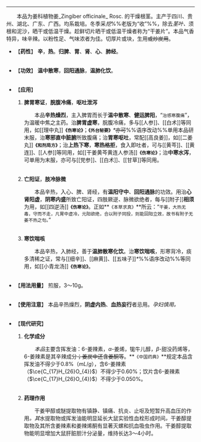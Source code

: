 ---
&emsp;&emsp;本品为姜科植物姜_Zingiber officinale_ Rosc. 的干燥根茎。主产于四川、贵州、湖北、广东、广西。均系栽培。冬季采<dfn>挖</dfn>%%老版为“收”%%，除去<dfn>茎叶、</dfn>须根和泥沙，晒干或低温干燥。趁鲜切片晒干或低温干燥者称为“干姜片”。本品气香特异，味辛辣。以粉性足、气味浓者为佳。切厚片或块，生用~~或炒炭用~~。

- 【**药性**】
	**辛**，**热**。**归脾**、**胃**、**肾**、**心**、**肺经**。<br></br>

- 【**功效**】
	**温中散寒**，**回阳通脉**，**温肺化饮**。<br></br>

- 【**应用**】
	1. **脾胃寒证**，**脘腹冷痛**，**呕吐泄泻**
		
		&emsp;&emsp;本品**辛热燥烈**，主入脾胃而长于**温中散寒**、**健运脾阳**，“`治感寒腹痛`”，为温暖中焦之主药。治**脾胃虚寒**，脘腹冷痛，多与[[人参]]、[[白术]]等同用，如[[理中丸]]**`《伤寒论》`**；**`《外台秘要》`**<dfn>\*</dfn>~~亦可~~%%语序改动%%单用本品研末服，治**寒邪直中脏腑**所致腹痛；治**胃寒呕吐**，常配[[高良姜]]，如[[二姜丸]]**`《和剂局方》`**；治**上热下寒**，**寒热格拒**，食入即吐者，可与[[黄芩]]、[[黄连]]、[[人参]]等同用，如[[干姜黄芩黄连人参汤]]**`《伤寒论》`**；治**中寒水泻**，可单用为末服，亦可与[[党参]]、[[白术]]、[[甘草]]等同用。<br></br>
	
	2. **亡阳证**，**肢冷脉微**
		
		&emsp;&emsp;本品辛热，入心、脾、肾经，有**温阳守中**<dfn>、</dfn>**回阳通脉**的功效。用治**心肾阳虚**，**阴寒内盛**所致亡阳证，四肢厥逆<dfn>、</dfn>脉微欲绝者，每与[[附子]]**相须**为用，如[[四逆汤]]**`《伤寒论》`**。正如**`《本草求真》`**所云：“`干姜，大热无毒，守而不走，凡胃中虚冷，元阳欲绝，合以附子同投，则能回阳立效，故书有附子无姜不热之句。`”<br></br>
	
	3. **寒饮喘咳**
		
		&emsp;&emsp;本品辛热，入肺经，善于**温肺散寒化饮**。治**寒饮喘咳**，形寒背冷，痰多清稀之证，常与[[细辛]]、[[麻黄]]、[[五味子]]<dfn>\*</dfn>%%语序改动%%等同用，如[[小青龙汤]]**`《伤寒论》`**。<br></br>

- 【**用法用量**】
	煎服，3～10g。<br></br>

- 【**使用注意**】
	本品辛热燥烈，**阴虚内热**、**血热妄行**者忌用。<dfn>孕妇慎用。</dfn><br></br>

- 【**现代研究**】
	1. **化学成分**
		
		&emsp;&emsp;<dfn>本品</dfn>主要含挥发油：$6$-姜辣素，$α$-姜烯，牻牛儿醇，$β$-甜没药烯等，$6$-姜辣素是其辛辣成分~~；姜炭中还含姜酮等~~。**`《中国药典》`**规定本品含挥发油不得少于0.8%（$mL/g$），含$6$-姜辣素（$\ce{C_{17}H_{26}O_{4}}$）不得少于0.60%；饮片含$6$-姜辣素（$\ce{C_{17}H_{26}O_{4}}$）不得少于0.050%。<br></br>
	
	2. **药理作用**
		
		&emsp;&emsp;干姜甲醇或醚提取物有镇静<dfn>、</dfn>镇痛<dfn>、</dfn>抗炎<dfn>、</dfn>止呕及短暂升高血压的作用<dfn>。其</dfn>水提取物或挥发油能明显延长大鼠实验性血栓形成时间<dfn>。</dfn>干姜醇提取物及其所含姜辣素和姜辣烯酮有显著灭螺和抗血吸虫作用。干姜醇提取物能明显增加大鼠肝脏胆汁分泌量，维持长达3～4小时。